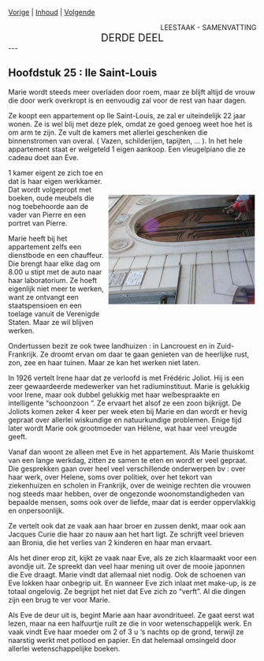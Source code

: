 [Vorige](hfst24_volle_wasdom.md) | [Inhoud](inhoudsopgave.md) | [Volgende](hfst26_het_laboratorium.md)

<div style="text-align: right">LEESTAAK - SAMENVATTING</div>
<div style="font-size:150%;text-align: center">DERDE DEEL</div>
---

## Hoofdstuk 25 : Ile Saint-Louis 

Marie wordt steeds meer overladen door roem, maar ze blijft altijd de vrouw die door werk overkropt is en eenvoudig zal voor de rest van haar dagen.

Ze koopt een appartement op Ile Saint-Louis, ze zal er uiteindelijk 22 jaar wonen. Ze is wel blij met deze plek, omdat ze goed genoeg weet hoe het is om arm te zijn. Ze vult de kamers met allerlei geschenken die binnenstromen van overal. ( Vazen, schilderijen, tapijten, ... ). In het hele appartement staat er welgeteld 1 eigen aankoop. Een vleugelpiano die ze cadeau doet aan Eve. 

<div style="float: right; transform: rotate(-90deg); width: 60%;">
 <figure>
  <img src="./../afbeeldingen/ile_saint_louis.jpg" alt="Appartement op Ile Saint-Louis">
</figure> 
</div>

1 kamer eigent ze zich toe en dat is haar eigen werkkamer. Dat wordt volgepropt met boeken, oude meubels die nog toebehoorde aan de vader van Pierre en een portret van Pierre.

Marie heeft bij het appartement zelfs een dienstbode en een chauffeur. Die brengt haar elke dag om 8.00 u stipt met de auto naar haar laboratorium. Ze hoeft eigenlijk niet meer te werken, want ze ontvangt een staatspensioen en een toelage vanuit de Verenigde Staten. Maar ze wil blijven werken.

Ondertussen bezit ze ook twee landhuizen : in Lancrouest en in Zuid-Frankrijk. Ze droomt ervan om daar te gaan genieten van de heerlijke rust, zon, zee en haar tuinen. Maar ze kan het werken niet laten.

In 1926 vertelt Irene haar dat ze verloofd is met Frédéric Joliot. Hij is een zeer gewaardeerde medewerker van het radiuminstituut. Marie is gelukkig voor Irene, maar ook dubbel gelukkig met haar welbespraakte en intelligente “schoonzoon “. Ze ervaart het alsof ze een zoon bijkrijgt. De Joliots komen zeker 4 keer per week eten bij Marie en dan wordt er hevig gepraat over allerlei wiskundige en natuurkundige problemen. Enige tijd later wordt Marie ook grootmoeder van Hélène, wat haar veel vreugde geeft.

Vanaf dan woont ze alleen met Eve in het appartement. Als Marie thuiskomt van een lange werkdag, zitten ze samen te eten en wordt er veel gepraat. Die gesprekken gaan over heel veel verschillende onderwerpen bv : over haar werk, over Helene, soms over politiek, over het tekort van ziekenhuizen en scholen in Frankrijk, over de weinige rechten die vrouwen nog steeds maar hebben, over de ongezonde woonomstandigheden van bepaalde mensen, soms ook over de liefde, maar dat is eerder oppervlakkig en onpersoonlijk.

Ze vertelt ook dat ze vaak aan haar broer en zussen denkt, maar ook aan Jacques Curie die haar zo nauw aan het hart ligt. Ze schrijft veel brieven aan Bronia, die het verlies van 2 kinderen en haar man ervaart.

Als het diner erop zit, kijkt ze vaak naar Eve, als ze zich klaarmaakt voor een avondje uit. Ze spreekt dan veel haar mening uit over de mooie japonnen die Eve draagt. Marie vindt dat allemaal niet nodig. Ook de schoenen van Eve lokken haar onbegrip uit. En wanneer Eve zich inlaat met make-up, is ze totaal ongelovig. Ze begrijpt het niet dat Eve zich zo “verft”. Al die dingen zijn een brug te ver voor Marie.

Als Eve de deur uit is, begint Marie aan haar avondritueel. Ze gaat eerst wat lezen, maar na een halfuurtje ruilt ze die in voor wetenschappelijk werk. En vaak vindt Eve haar moeder om 2 of 3 u ‘s nachts op de grond, terwijl ze naarstig werkt met potlood en papier. En dat helemaal omsingeld door allerlei wetenschappelijke boeken.
